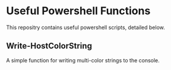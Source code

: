 # Useful Powershell Functions
This repositry contains useful powershell scripts, detailed below.

## Write-HostColorString
A simple function for writing multi-color strings to the console.


